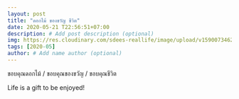 ```yaml
---
layout: post
title: "ดอกไม้ ของขวัญ ชีวิต"
date: 2020-05-21 T22:56:51+07:00
description: # Add post description (optional)
img: https://res.cloudinary.com/sdees-reallife/image/upload/v1590073462/1590046254877.png # Add image post (optional)
tags: [2020-05]
author: # Add name author (optional)
---
```

ขอบคุณดอกไม้ / ขอบคุณของขวัญ / ขอบคุณชีวิต

<i class="fa fa-child" style="color:plum"></i>

Life is a gift to be enjoyed!
